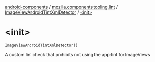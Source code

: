 [android-components](../../index.md) / [mozilla.components.tooling.lint](../index.md) / [ImageViewAndroidTintXmlDetector](index.md) / [&lt;init&gt;](./-init-.md)

# &lt;init&gt;

`ImageViewAndroidTintXmlDetector()`

A custom lint check that prohibits not using the app:tint for ImageViews

